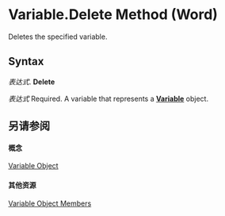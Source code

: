 
# Variable.Delete Method (Word)

Deletes the specified variable.


## Syntax

 _表达式_. **Delete**

 _表达式_ Required. A variable that represents a **[Variable](e6a75f54-6f91-75b4-7ca0-9be302e8dbe0.md)** object.


## 另请参阅


#### 概念


[Variable Object](e6a75f54-6f91-75b4-7ca0-9be302e8dbe0.md)
#### 其他资源


[Variable Object Members](http://msdn.microsoft.com/library/f198dc22-fef8-aa24-45e6-26e9b71f4c6d%28Office.15%29.aspx)
